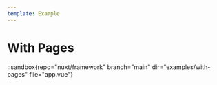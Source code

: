 ```yaml
---
template: Example
---
```


# With Pages

::sandbox{repo="nuxt/framework" branch="main" dir="examples/with-pages" file="app.vue"}
